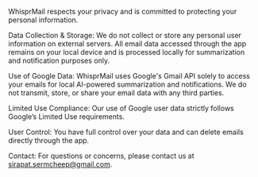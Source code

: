 WhisprMail respects your privacy and is committed to protecting your personal information.

Data Collection & Storage: We do not collect or store any personal user information on external servers. All email data accessed through the app remains on your local device and is processed locally for summarization and notification purposes only.

Use of Google Data: WhisprMail uses Google's Gmail API solely to access your emails for local AI-powered summarization and notifications. We do not transmit, store, or share your email data with any third parties.

Limited Use Compliance: Our use of Google user data strictly follows Google’s Limited Use requirements.

User Control: You have full control over your data and can delete emails directly through the app.

Contact: For questions or concerns, please contact us at sirapat.sermcheep@gmail.com.